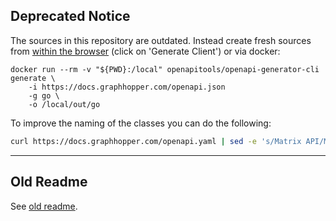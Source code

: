 
## Deprecated Notice

The sources in this repository are outdated. Instead create fresh sources from [within the browser](https://editor.swagger.io/?url=https://docs.graphhopper.com/openapi.json) (click on 'Generate Client') or via docker:

```
docker run --rm -v "${PWD}:/local" openapitools/openapi-generator-cli generate \
    -i https://docs.graphhopper.com/openapi.json
    -g go \
    -o /local/out/go
```

To improve the naming of the classes you can do the following:

```bash
curl https://docs.graphhopper.com/openapi.yaml | sed -e 's/Matrix API/Matrix/g' | sed -e 's/Routing API/Routing/g' | sed -e 's/Geocoding API/Geocoding/g' | sed -e 's/Route Optimization API/Route Optimization/g' | sed -e 's/Map Matching API/Map Matching/g' | sed -e 's/Isochrone API/Isochrone/g' > openapi.yaml
```

----

## Old Readme

See [old readme](oldreadme.md).
